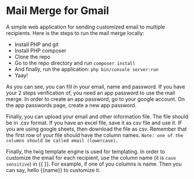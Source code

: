 # Mail Merge for Gmail

A simple web application for sending customized email to multiple recipients. 
Here is the steps to run the mail merge locally:
  - Install PHP and git 
  - Install PHP composer
  - Clone the repo
  - Go to the repo directory and run ```composer install```
  - And finally, run the application: ```php bin/console server:run```
  - Yaay!

As you can see, you can fill in your email, name and password. If you have your 2 steps verification of, you need an app password to use the mail merge. In order to create an app password, go to your google account. On the app passwords page, create a new app password.

Finally, you can upload your email and other information file. The file should be in .csv format. If you have an excel file, save it as csv file and use it. IF you are using google sheets, then download the file as csv. Remember that the first row of your file should have the column names. `Note: one of the columns should be called email (lowercase).`

Finally, the twig template engine is used for templating. In order to customize the email for each recipient, use the column name (it is `case sensitive`) in {{ }}. For example, if one of you columns is name. Then you can say, hello {{name}} to customize it. 
